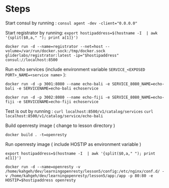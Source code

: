 # Steps

Start consul by running :
    `consul agent -dev -client="0.0.0.0"`

Start registrator by running: 
`export hostipaddress=$(hostname -I  | awk '{split($0,a," "); print a[1]}')`

`docker run -d --name=registrator --net=host --volume=/var/run/docker.sock:/tmp/docker.sock gliderlabs/registrator:latest -ip="$hostipaddress" consul://localhost:8500`

Run echo services (include environment variable `SERVICE_<EXPOSED PORT>_NAME=<service name>` ):

`docker run -d -p 3001:8080 --name echo-bali -e SERVICE_8080_NAME=echo-bali -e SERVICENAME=echo-bali echoservice`

`docker run -d -p 3002:8080 --name echo-fiji -e SERVICE_8080_NAME=echo-fiji -e SERVICENAME=echo-fiji echoservice`

Test is out by running :
`curl localhost:8500/v1/catalog/services`
`curl localhost:8500/v1/catalog/service/echo-bali`

Build openresty image ( change to lesson directory )

`docker build . -t=openresty`

Run openresty image ( include HOSTIP as environment variable )

```
export hostipaddress=$(hostname -I  | awk '{split($0,a," "); print a[1]}')

docker run -d --name=openresty -v /home/kahgeh/dev/learningopenresty/lesson5/config:/etc/nginx/conf.d/ -v /home/kahgeh/dev/learningopenresty/lesson5/app:/app -p 80:80 -e HOSTIP=$hostipaddress openresty
```
